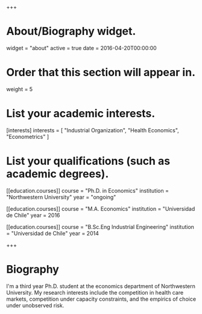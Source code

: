 +++
# About/Biography widget.
widget = "about"
active = true
date = 2016-04-20T00:00:00

# Order that this section will appear in.
weight = 5

# List your academic interests.
[interests]
  interests = [
  "Industrial Organization",
  "Health Economics",
  "Econometrics"
  ]

# List your qualifications (such as academic degrees).
[[education.courses]]
  course = "Ph.D. in Economics"
  institution = "Northwestern University"
  year = "ongoing"

[[education.courses]]
  course = "M.A. Economics"
  institution = "Universidad de Chile"
  year = 2016

[[education.courses]]
  course = "B.Sc.Eng Industrial Engineering"
  institution = "Universidad de Chile"
  year = 2014
 
+++

# Biography
I'm a third year Ph.D. student at the economics department of Northwestern University. My research interests include the competition in health care markets, competition under capacity constraints, and the empirics of choice under unobserved risk.
